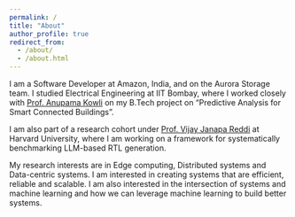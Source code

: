```yaml
---
permalink: /
title: "About"
author_profile: true
redirect_from: 
  - /about/
  - /about.html
---
```



I am a Software Developer at Amazon, India, and on the Aurora Storage team. I studied Electrical Engineering at IIT Bombay, where I worked closely with [Prof. Anupama Kowli](https://www.ee.iitb.ac.in/web/people/anupama-kowli/) on my B.Tech project on “Predictive Analysis for Smart Connected Buildings”.

I am also part of a research cohort under [Prof. Vijay Janapa Reddi](https://vijay.faculty.bio/) at Harvard University, where I am working on a framework for systematically benchmarking LLM-based RTL generation.

My research interests are in Edge computing, Distributed systems and Data-centric systems. I am interested in creating systems that are efficient, reliable and scalable. I am also interested in the intersection of systems and machine learning and how we can leverage machine learning to build better systems.
